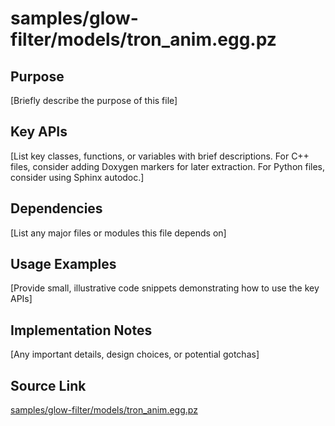 # samples/glow-filter/models/tron_anim.egg.pz

## Purpose
[Briefly describe the purpose of this file]

## Key APIs
[List key classes, functions, or variables with brief descriptions.
For C++ files, consider adding Doxygen markers for later extraction.
For Python files, consider using Sphinx autodoc.]

## Dependencies
[List any major files or modules this file depends on]

## Usage Examples
[Provide small, illustrative code snippets demonstrating how to use the key APIs]

## Implementation Notes
[Any important details, design choices, or potential gotchas]

## Source Link
[samples/glow-filter/models/tron_anim.egg.pz](link_to_source_repository/samples/glow-filter/models/tron_anim.egg.pz)
